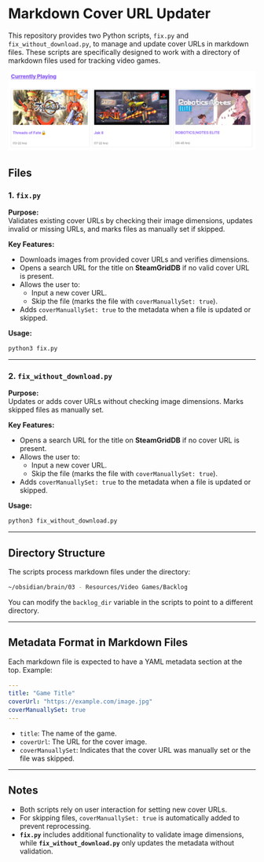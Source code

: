 # Markdown Cover URL Updater

This repository provides two Python scripts, `fix.py` and `fix_without_download.py`, to manage and update cover URLs in markdown files. These scripts are specifically designed to work with a directory of markdown files used for tracking video games.

![](.img/playing.png)

## Files

### 1. `fix.py`  
**Purpose:**  
Validates existing cover URLs by checking their image dimensions, updates invalid or missing URLs, and marks files as manually set if skipped.

**Key Features:**
- Downloads images from provided cover URLs and verifies dimensions.
- Opens a search URL for the title on **SteamGridDB** if no valid cover URL is present.
- Allows the user to:
  - Input a new cover URL.
  - Skip the file (marks the file with `coverManuallySet: true`).
- Adds `coverManuallySet: true` to the metadata when a file is updated or skipped.

**Usage:**
```bash
python3 fix.py
```

---

### 2. `fix_without_download.py`  
**Purpose:**  
Updates or adds cover URLs without checking image dimensions. Marks skipped files as manually set.

**Key Features:**
- Opens a search URL for the title on **SteamGridDB** if no cover URL is present.
- Allows the user to:
  - Input a new cover URL.
  - Skip the file (marks the file with `coverManuallySet: true`).
- Adds `coverManuallySet: true` to the metadata when a file is updated or skipped.

**Usage:**
```bash
python3 fix_without_download.py
```

---

## Directory Structure
The scripts process markdown files under the directory:
```bash
~/obsidian/brain/03 - Resources/Video Games/Backlog
```

You can modify the `backlog_dir` variable in the scripts to point to a different directory.

---

## Metadata Format in Markdown Files
Each markdown file is expected to have a YAML metadata section at the top. Example:

```yaml
---
title: "Game Title"
coverUrl: "https://example.com/image.jpg"
coverManuallySet: true
---
```

- `title`: The name of the game.
- `coverUrl`: The URL for the cover image.
- `coverManuallySet`: Indicates that the cover URL was manually set or the file was skipped.

---

## Notes
- Both scripts rely on user interaction for setting new cover URLs.
- For skipping files, `coverManuallySet: true` is automatically added to prevent reprocessing.
- **`fix.py`** includes additional functionality to validate image dimensions, while **`fix_without_download.py`** only updates the metadata without validation.

